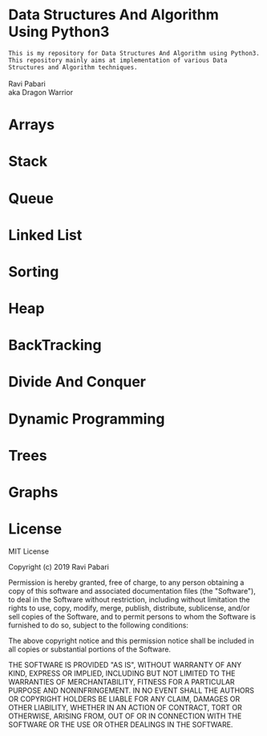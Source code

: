 # Data Structures And Algorithm Using Python3 

`This is my repository for Data Structures And Algorithm using Python3. This repository mainly aims at implementation of various Data Structures and Algorithm techniques.`
<br>
<br>
Ravi Pabari
<br>
aka Dragon Warrior


# Arrays
# Stack
# Queue
# Linked List
# Sorting
# Heap
# BackTracking
# Divide And Conquer
# Dynamic Programming
# Trees
# Graphs

# License
MIT License

Copyright (c) 2019 Ravi Pabari

Permission is hereby granted, free of charge, to any person obtaining a copy of this software and associated documentation files (the "Software"), to deal in the Software without restriction, including without limitation the rights to use, copy, modify, merge, publish, distribute, sublicense, and/or sell copies of the Software, and to permit persons to whom the Software is furnished to do so, subject to the following conditions:

The above copyright notice and this permission notice shall be included in all copies or substantial portions of the Software.

THE SOFTWARE IS PROVIDED "AS IS", WITHOUT WARRANTY OF ANY KIND, EXPRESS OR IMPLIED, INCLUDING BUT NOT LIMITED TO THE WARRANTIES OF MERCHANTABILITY, FITNESS FOR A PARTICULAR PURPOSE AND NONINFRINGEMENT. IN NO EVENT SHALL THE AUTHORS OR COPYRIGHT HOLDERS BE LIABLE FOR ANY CLAIM, DAMAGES OR OTHER LIABILITY, WHETHER IN AN ACTION OF CONTRACT, TORT OR OTHERWISE, ARISING FROM, OUT OF OR IN CONNECTION WITH THE SOFTWARE OR THE USE OR OTHER DEALINGS IN THE SOFTWARE.

